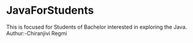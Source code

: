 # JavaForStudents
This is focused for Students of Bachelor interested in exploring  the Java.<br>
Authur:-Chiranjivi Regmi
